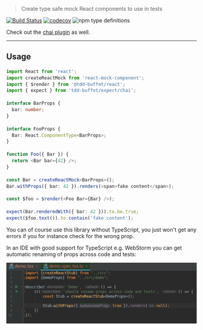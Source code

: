> Create type safe mock React components to use in tests

[![Build Status](https://travis-ci.com/NiGhTTraX/react-mock-component.svg?branch=master)](https://travis-ci.com/NiGhTTraX/react-mock-component)
[![codecov](https://codecov.io/gh/NiGhTTraX/react-mock-component/branch/master/graph/badge.svg)](https://codecov.io/gh/NiGhTTraX/react-mock-component) ![npm type definitions](https://img.shields.io/npm/types/react-mock-component.svg)

Check out the [chai plugin](https://github.com/NiGhTTraX/chai-react-mock) as well.

---

## Usage

```typescript jsx
import React from 'react';
import createReactMock from 'react-mock-component';
import { $render } from '@tdd-buffet/react';
import { expect } from 'tdd-buffet/expect/chai';

interface BarProps {
  bar: number;
}

interface FooProps {
  Bar: React.ComponentType<BarProps>;
}

function Foo({ Bar }) {
  return <Bar bar={42} />;
}

const Bar = createReactMock<BarProps>();
Bar.withProps({ bar: 42 }).renders(<span>fake content</span>);

const $foo = $render(<Foo Bar={Bar} />);

expect(Bar.renderedWith({ bar: 42 })).to.be.true;
expect($foo.text()).to.contain('fake content');
```

You can of course use this library without TypeScript, you just won't
get any errors if you for instance check for the wrong prop.

In an IDE with good support for TypeScript e.g. WebStorm you can get automatic renaming of props across code and tests:

![demo](./demo.gif)
